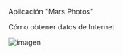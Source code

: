 Aplicación "Mars Photos"

Cómo obtener datos de Internet

![imagen](https://github.com/user-attachments/assets/8a1352de-3721-45b7-a0f6-4c0a6935b416)
